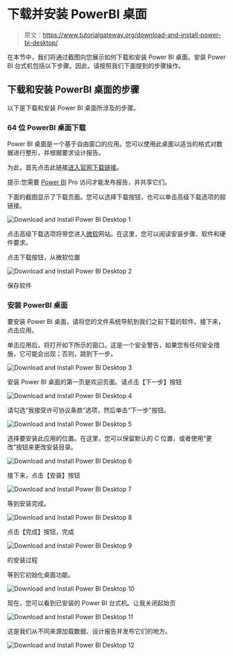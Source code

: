 # 下载并安装 PowerBI 桌面

> 原文：<https://www.tutorialgateway.org/download-and-install-power-bi-desktop/>

在本节中，我们将通过截图向您展示如何下载和安装 Power BI 桌面。安装 Power BI 台式机包括以下步骤。因此，请按照我们下面提到的步骤操作。

## 下载和安装 PowerBI 桌面的步骤

以下是下载和安装 Power BI 桌面所涉及的步骤。

### 64 位 PowerBI 桌面下载

Power BI 桌面是一个基于自由窗口的应用。您可以使用此桌面以适当的格式对数据进行整形，并根据要求设计报告。

为此，首先点击此链接[进入官网下载链接](https://powerbi.microsoft.com/en-us/downloads/)。

提示:您需要 [Power BI](https://www.tutorialgateway.org/power-bi-tutorial/) Pro 访问才能发布报告，并共享它们。

下面的截图显示了下载页面。您可以选择下载按钮，也可以单击高级下载选项的超链接。

![Download and Install Power BI Desktop 1](img/fb0773bed0acdc3c7f03b4c6140c654c.png)

点击高级下载选项将带您进入[微软](https://www.microsoft.com/en-us/download/details.aspx?id=45331)网站。在这里，您可以阅读安装步骤、软件和硬件要求。

点击下载按钮，从微软位置

![Download and Install Power BI Desktop 2](img/f617e5b81492104a0d62d256e657c994.png)

保存软件

### 安装 PowerBI 桌面

要安装 Power BI 桌面，请将您的文件系统导航到我们之前下载的软件。接下来，点击应用。

单击应用后，将打开如下所示的窗口。这是一个安全警告，如果您有任何安全措施，它可能会出现；否则，跳到下一步。

![Download and Install Power BI Desktop 3](img/660adc796938175253c471bacf8acb46.png)

安装 Power BI 桌面的第一页是欢迎页面。请点击【下一步】按钮

![Download and Install Power BI Desktop 4](img/615941ffe1ce484f7196da7e2ade60ff.png)

请勾选“我接受许可协议条款”选项，然后单击“下一步”按钮。

![Download and Install Power BI Desktop 5](img/24c8b541e3c294b3e41e70f502f0d0c0.png)

选择要安装此应用的位置。在这里，您可以保留默认的 C 位置，或者使用“更改”按钮来更改安装目录。

![Download and Install Power BI Desktop 6](img/2dc3f9e27831b864df1f9c00c2605a31.png)

接下来，点击【安装】按钮

![Download and Install Power BI Desktop 7](img/3f8caf7717b504d143c0a2e793a90c5f.png)

等到安装完成。

![Download and Install Power BI Desktop 8](img/c61576a07d7527169989128789c56fdb.png)

点击【完成】按钮，完成

![Download and Install Power BI Desktop 9](img/8813f6ec1a6ffc3c2d44ad1b26a00779.png)

的安装过程

等到它初始化桌面功能。

![Download and Install Power BI Desktop 10](img/77284c0f095a7536a6085918351b2233.png)

现在，您可以看到已安装的 Power BI 台式机。让我关闭起始页

![Download and Install Power BI Desktop 11](img/ff1b1d7693dfb4f766c48742cf00d316.png)

这是我们从不同来源加载数据、设计报告并发布它们的地方。

![Download and Install Power BI Desktop 12](img/89619835e6d6518962dcdec331925785.png)